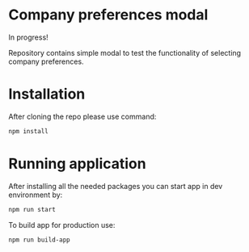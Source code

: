 # Company preferences modal

In progress!

Repository contains simple modal to test the functionality of selecting company preferences.

# Installation

After cloning the repo please use command:

```bash
npm install
```

# Running application

After installing all the needed packages you can start app in dev environment by:

```bash
npm run start
```

To build app for production use:

```bash
npm run build-app
```

